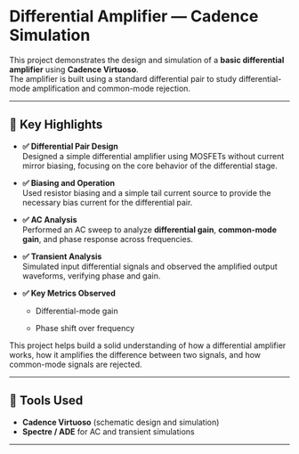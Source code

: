 # Differential Amplifier — Cadence Simulation

This project demonstrates the design and simulation of a **basic differential amplifier** using **Cadence Virtuoso**.  
The amplifier is built using a standard differential pair to study differential-mode amplification and common-mode rejection.

---

## 📌 Key Highlights

- **✅ Differential Pair Design**  
  Designed a simple differential amplifier using MOSFETs without current mirror biasing, focusing on the core behavior of the differential stage.

- **✅ Biasing and Operation**  
  Used resistor biasing and a simple tail current source to provide the necessary bias current for the differential pair.

- **✅ AC Analysis**  
  Performed an AC sweep to analyze **differential gain**, **common-mode gain**, and phase response across frequencies.

- **✅ Transient Analysis**  
  Simulated input differential signals and observed the amplified output waveforms, verifying phase and gain.

- **✅ Key Metrics Observed**
  - Differential-mode gain
  
  - Phase shift over frequency
 

This project helps build a solid understanding of how a differential amplifier works, how it amplifies the difference between two signals, and how common-mode signals are rejected.

---

## 🧰 Tools Used

- **Cadence Virtuoso** (schematic design and simulation)
- **Spectre / ADE** for AC and transient simulations

---






